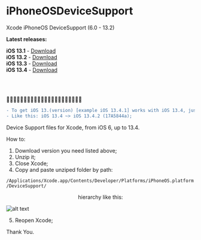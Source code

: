 # iPhoneOSDeviceSupport
Xcode iPhoneOS DeviceSupport (6.0 - 13.2)

**Latest releases:**</br>

**iOS 13.1** - [Download](https://github.com/filsv/iPhoneOSDeviceSupport/raw/master/13.1.zip) </br>
**iOS 13.2** - [Download](https://github.com/filsv/iPhoneOSDeviceSupport/raw/master/13.2.zip) </br>
**iOS 13.3** - [Download](https://github.com/filsv/iPhoneOSDeviceSupport/raw/master/13.3.zip) </br>
**iOS 13.4** - [Download](https://github.com/filsv/iPhoneOSDeviceSupport/raw/master/13.4.zip)

</br>
</br>

🚩🚩🚩🚩🚩🚩🚩🚩🚩🚩🚩🚩🚩🚩🚩🚩🚩🚩🚩🚩🚩🚩
```diff
- To get iOS 13.(version) [example iOS 13.4.1] works with iOS 13.4, just rename a folder.
- Like this: iOS 13.4 ~> iOS 13.4.2 (17A5844a);
```

Device Support files for Xcode, from iOS 6, up to 13.4.

How to:

1) Download version you need listed above;
2) Unzip it;
3) Close Xcode;
4) Copy and paste unziped folder by path:

```/Applications/Xcode.app/Contents/Developer/Platforms/iPhoneOS.platform/DeviceSupport/```

<p align="center">hierarchy like this:</p>

![alt text](https://github.com/filsv/iPhoneOSDeviceSupport/raw/master/Screen%20Shot%202019-08-02%20at%2015.09.55.png)

5) Reopen Xcode;

Thank You.
